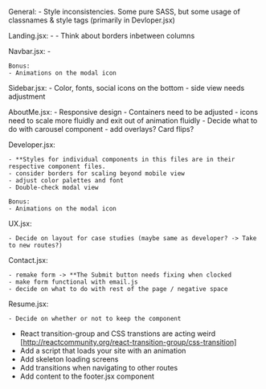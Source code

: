 <!-- General Notes on Project: -->

General:
    - Style inconsistencies.  Some pure SASS, but some usage of classnames & style tags (primarily in Devloper.jsx)

Landing.jsx:
    - <!-- TODO: Double check the responsive design -->
    - Think about borders inbetween columns

Navbar.jsx:
    - <!-- TODO:  -->

    Bonus:
    - Animations on the modal icon

Sidebar.jsx:
    - <!-- TODO: --> Color, fonts, social icons on the bottom
    - side view needs adjustment

AboutMe.jsx:
    <!-- TODO: -->
    - Responsive design
    - Containers need to be adjusted
    - icons need to scale more fluidly and exit out of animation fluidly
    - Decide what to do with carousel component - add overlays? Card flips?

Developer.jsx: <!-- TODO: -->

    - **Styles for individual components in this files are in their respective component files.
    - consider borders for scaling beyond mobile view
    - adjust color palettes and font
    - Double-check modal view

    Bonus:
    - Animations on the modal icon

UX.jsx: <!-- TODO: -->

    - Decide on layout for case studies (maybe same as developer? -> Take to new routes?)

Contact.jsx: <!-- TODO: -->

    - remake form -> **The Submit button needs fixing when clocked
    - make form functional with email.js
    - decide on what to do with rest of the page / negative space

Resume.jsx: <!-- TODO: -->

    - Decide on whether or not to keep the component

<!-- TODO: -->
- React transition-group and CSS transtions are acting weird [http://reactcommunity.org/react-transition-group/css-transition]
- Add a script that loads your site with an animation
- Add skeleton loading screens
- Add transitions when navigating to other routes
- Add content to the footer.jsx component

